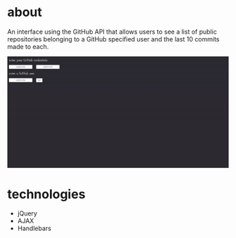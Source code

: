 # about

An interface using the GitHub API that allows users to see a list of public repositories belonging to a GitHub specified user and the last 10 commits made to each.

![github api gif](./assets/github-api.gif)

# technologies

- jQuery
- AJAX
- Handlebars
